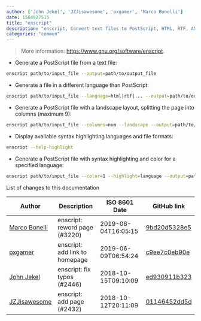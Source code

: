 ```yaml
---
author: ['John Jekel', 'JZJisawesome', 'pxgamer', 'Marco Bonelli']
date: 1564927515
title: "enscript"
description: "enscript, Convert text files to PostScript, HTML, RTF, ANSI, and overstrikes."
categories: "common"
---
```

> More information: <https://www.gnu.org/software/enscript>.

- Generate a PostScript file from a text file:

```bash
enscript path/to/input_file --output=path/to/output_file
```

- Generate a file in a different language than PostScript:

```bash
enscript path/to/input_file --language=html|rtf|... --output=path/to/output_file
```

- Generate a PostScript file with a landscape layout, splitting the page into columns (maximum 9):

```bash
enscript path/to/input_file --columns=num --landscape --output=path/to/output_file
```

- Display available syntax highlighting languages and file formats:

```bash
enscript --help-highlight
```

- Generate a PostScript file with syntax highlighting and color for a specified language:

```bash
enscript path/to/input_file --color=1 --highlight=language --output=path/to/output_file
```
List of changes to this documentation


Author | Description | ISO 8601 Date | GitHub link
------|-----|-----|-----
[Marco Bonelli](mailto:mebeim@users.noreply.github.com) | enscript: reword page (#3220) | 2019-08-04T16:05:15 | [9bd20d5328e5](https://github.com/tldr-pages/tldr/commit/9bd20d5328e50e08ce368d31a6b445de4b4e2273)
[pxgamer](mailto:owzie123@gmail.com) | enscript: add link to homepage | 2019-06-09T06:54:24 | [c9ee7c0eb90e](https://github.com/tldr-pages/tldr/commit/c9ee7c0eb90e291831bff9280e5f38de633af08e)
[John Jekel](mailto:40674968+JZJisawesome@users.noreply.github.com) | enscript: fix typos (#2446) | 2018-10-15T09:10:09 | [ed930911b323](https://github.com/tldr-pages/tldr/commit/ed930911b3237862037d5e964f58d628c3523d2e)
[JZJisawesome](mailto:40674968+JZJisawesome@users.noreply.github.com) | enscript: add page (#2432) | 2018-10-12T20:11:09 | [01146452dd5d](https://github.com/tldr-pages/tldr/commit/01146452dd5da5f1190b314e33bab626a166db76)


